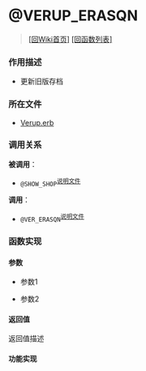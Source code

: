 ﻿# @VERUP_ERASQN

> [\[回Wiki首页\]](/Wiki) [\[回函数列表\]](/Wiki/erasqn_wiki/function/README.md)

### 作用描述

+ 更新旧版存档

### 所在文件

+ [Verup.erb](/ERB/Verup.erb#L8-L4640)

### 调用关系

**被调用**：

+ `@SHOW_SHOP`<sup>[说明文件](/Wiki/erasqn_wiki/function/s/show_shop.md)</sup>

**调用**：

+ `@VER_ERASQN`<sup>[说明文件](/Wiki/erasqn_wiki/function/s/ver_erasqn.md)</sup>

### 函数实现

#### 参数

+ 参数1

+ 参数2

#### 返回值

返回值描述

#### 功能实现
